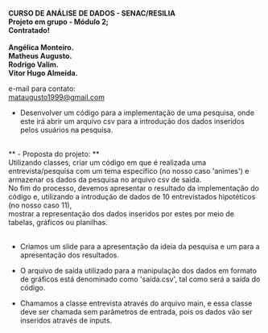 
**CURSO DE ANÁLISE DE DADOS - SENAC/RESILIA** <br>
**Projeto em grupo - Módulo 2;** <br>
**Contratado!** <br><br>
**Angélica Monteiro.** <br>
**Matheus Augusto.** <br>
**Rodrigo Valim.** <br>
**Vitor Hugo Almeida.** <br>

e-mail para contato: <br>
mataugusto1999@gmail.com <br>

* Desenvolver um código para a implementação de uma pesquisa, onde este irá abrir um arquivo csv para a introdução dos dados inseridos pelos usuários na pesquisa. 

<br>
** - Proposta do projeto: ** <br>
Utilizando classes, criar um código em que é realizada uma entrevista/pesquisa com um tema específico (no nosso caso 'animes') e armazenar os dados da pesquisa no arquivo csv de saida.<br>
No fim do processo, devemos apresentar o resultado da implementação do código e, utilizando a introdução de dados de 10 entrevistados hipotéticos (no nosso caso 11), <br>mostrar a representação dos dados inseridos por estes por meio de tabelas, gráficos ou planilhas.
 <br><br>


* Criamos um slide para a apresentação da ideia da pesquisa e um para a apresentação dos resultados. <br> 

* O arquivo de saída utilizado para a manipulação dos dados em formato de gráficos está denominado como 'saída.csv', tal como será a saída do código. <br> 

* Chamamos a classe entrevista através do arquivo main, e essa classe deve ser chamada sem parâmetros de entrada, pois os dados vão ser inseridos através de inputs.
